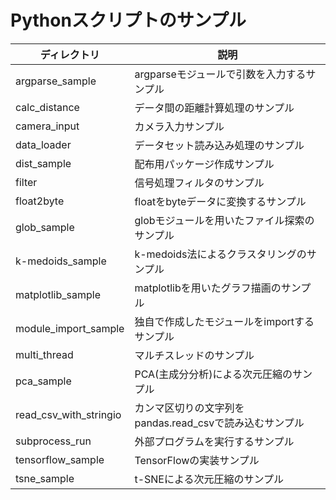 # Pythonスクリプトのサンプル

|ディレクトリ |説明 |
|---|---|
|argparse_sample |argparseモジュールで引数を入力するサンプル |
|calc_distance |データ間の距離計算処理のサンプル |
|camera_input |カメラ入力サンプル |
|data_loader |データセット読み込み処理のサンプル |
|dist_sample |配布用パッケージ作成サンプル |
|filter |信号処理フィルタのサンプル |
|float2byte |floatをbyteデータに変換するサンプル |
|glob_sample |globモジュールを用いたファイル探索のサンプル |
|k-medoids_sample |k-medoids法によるクラスタリングのサンプル |
|matplotlib_sample |matplotlibを用いたグラフ描画のサンプル |
|module_import_sample |独自で作成したモジュールをimportするサンプル |
|multi_thread |マルチスレッドのサンプル |
|pca_sample | PCA(主成分分析)による次元圧縮のサンプル |
|read_csv_with_stringio |カンマ区切りの文字列をpandas.read_csvで読み込むサンプル |
|subprocess_run |外部プログラムを実行するサンプル |
|tensorflow_sample |TensorFlowの実装サンプル |
|tsne_sample | t-SNEによる次元圧縮のサンプル |


